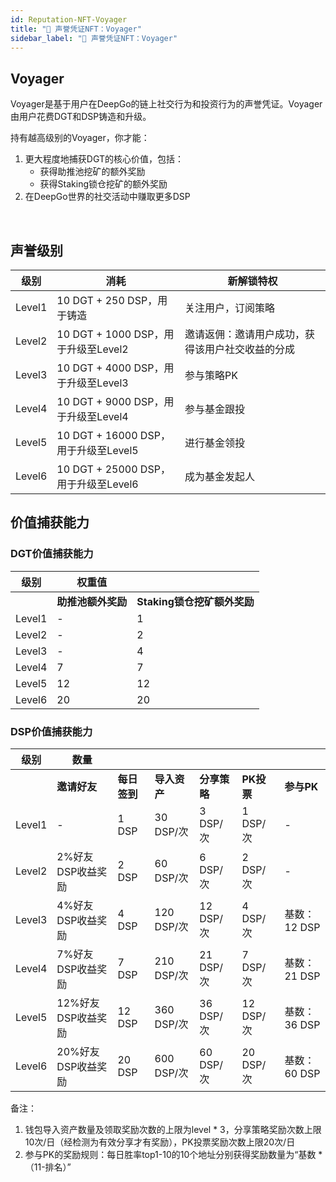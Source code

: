 ```yaml
---
id: Reputation-NFT-Voyager
title: "💠 声誉凭证NFT：Voyager"
sidebar_label: "💠 声誉凭证NFT：Voyager"
---
```


## Voyager
Voyager是基于用户在DeepGo的链上社交行为和投资行为的声誉凭证。Voyager由用户花费DGT和DSP铸造和升级。

持有越高级别的Voyager，你才能：
1. 更大程度地捕获DGT的核心价值，包括：
   - 获得助推池挖矿的额外奖励
   - 获得Staking锁仓挖矿的额外奖励
2. 在DeepGo世界的社交活动中赚取更多DSP

​

## 声誉级别
| **级别** | **消耗** | **新解锁特权** |
| --- | --- | --- |
| Level1 | 10 DGT + 250 DSP，用于铸造 | 关注用户，订阅策略 |
| Level2 | 10 DGT + 1000 DSP，用于升级至Level2 | 邀请返佣：邀请用户成功，获得该用户社交收益的分成 |
| Level3 | 10 DGT + 4000 DSP，用于升级至Level3 | 参与策略PK |
| Level4 | 10 DGT + 9000 DSP，用于升级至Level4 | 参与基金跟投 |
| Level5 | 10 DGT + 16000 DSP，用于升级至Level5 | 进行基金领投 |
| Level6 | 10 DGT + 25000 DSP，用于升级至Level6 | 成为基金发起人 |



## 价值捕获能力

### DGT价值捕获能力

| **级别** | **权重值** |  |
| --- | --- | --- |
|  | **助推池额外奖励** | **Staking锁仓挖矿额外奖励** |
| Level1 | - | 1 |
| Level2 | - | 2 |
| Level3 | - | 4 |
| Level4 | 7 | 7 |
| Level5 | 12 | 12 |
| Level6 | 20 | 20 |

### DSP价值捕获能力

| **级别** | **数量** |  |  |  |  |  |
| --- | --- | --- | --- | --- | --- | --- |
|  | **邀请好友** | **每日签到** | **导入资产** | **分享策略** | **PK投票** | **参与PK** |
| Level1 | - | 1 DSP | 30 DSP/次 | 3 DSP/次 | 1 DSP/ 次 | - |
| Level2 | 2%好友DSP收益奖励 | 2 DSP | 60 DSP/次 | 6 DSP/次 | 2 DSP/次 | - |
| Level3 | 4%好友DSP收益奖励 | 4 DSP | 120 DSP/次 | 12 DSP/次 | 4 DSP/次 | 基数：12 DSP |
| Level4 | 7%好友DSP收益奖励 | 7 DSP | 210 DSP/次 | 21 DSP/次 | 7 DSP/次 | 基数：21 DSP |
| Level5 | 12%好友DSP收益奖励 | 12 DSP | 360 DSP/次 | 36 DSP/次 | 12 DSP/次 | 基数：36 DSP |
| Level6 | 20%好友DSP收益奖励 | 20 DSP | 600 DSP/次 | 60 DSP/次 | 20 DSP/次 | 基数：60 DSP |

备注：

1. 钱包导入资产数量及领取奖励次数的上限为level * 3，分享策略奖励次数上限10次/日（经检测为有效分享才有奖励），PK投票奖励次数上限20次/日
1. 参与PK的奖励规则：每日胜率top1-10的10个地址分别获得奖励数量为“基数  * （11-排名）”

